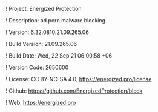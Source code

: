 ! Project: Energized Protection

! Description: ad.porn.malware blocking.

! Version: 6.32.0810.21.09.265.06

! Build Version: 21.09.265.06

! Build Date: Wed, 22 Sep 21 06:00:58 +06

! Version Code: 2650600

! License: CC BY-NC-SA 4.0, https://energized.pro/license

! Github: https://github.com/EnergizedProtection/block

! Web: https://energized.pro
